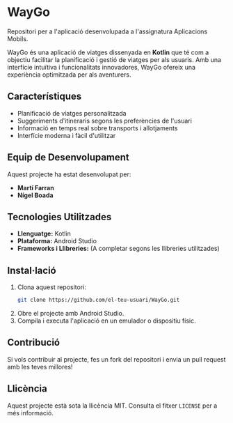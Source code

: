 # WayGo
Repositori per a l'aplicació desenvolupada a l'assignatura Aplicacions Mobils.


WayGo és una aplicació de viatges dissenyada en **Kotlin** que té com a objectiu facilitar la planificació i gestió de viatges per als usuaris. Amb una interfície intuïtiva i funcionalitats innovadores, WayGo ofereix una experiència optimitzada per als aventurers.

## Característiques
- Planificació de viatges personalitzada
- Suggeriments d'itineraris segons les preferències de l'usuari
- Informació en temps real sobre transports i allotjaments
- Interfície moderna i fàcil d'utilitzar

## Equip de Desenvolupament
Aquest projecte ha estat desenvolupat per:
- **Martí Farran**
- **Nígel Boada**

## Tecnologies Utilitzades
- **Llenguatge:** Kotlin
- **Plataforma:** Android Studio
- **Frameworks i Llibreries:** (A completar segons les llibreries utilitzades)

## Instal·lació
1. Clona aquest repositori:
   ```bash
   git clone https://github.com/el-teu-usuari/WayGo.git
   ```
2. Obre el projecte amb Android Studio.
3. Compila i executa l'aplicació en un emulador o dispositiu físic.

## Contribució
Si vols contribuir al projecte, fes un fork del repositori i envia un pull request amb les teves millores!

## Llicència
Aquest projecte està sota la llicència MIT. Consulta el fitxer `LICENSE` per a més informació.
